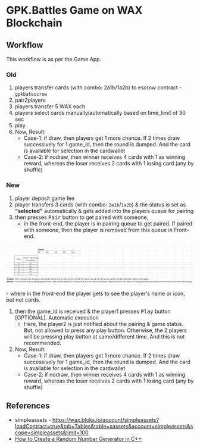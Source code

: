 # GPK.Battles Game on WAX Blockchain

## Workflow
This workflow is as per the Game App.

### Old
1. players transfer cards (with combo: 2a1b/1a2b) to escrow contract - `gpkbatescrow`
1. pair2players
1. players transfer 5 WAX each
1. players select cards manually/automatically based on time_limit of 30 sec
1. play
1. Now, Result:
	- Case-1: if draw, then players get 1 more chance. If 2 times draw successively for 1 game_id, then the round is dumped. And the card is available for selection in the cardwallet
	- Case-2: if nodraw, then winner receives 4 cards with 1 as winning reward, whereas the loser receives 2 cards with 1 losing card (any by shuffle)

### New
1. player deposit game fee 
1. player transfers 3 cards (with combo: `2a1b`/`1a2b`) & the status is set as __"selected"__ automatically & gets added into the players queue for pairing
1. then presses <kbd>Pair</kbd> button to get paired with someone, 
	- in the front-end, the player is in pairing queue to get paired. If paired with someone, then the player is removed from this queue in Front-end.
<p align="center">
  <img src="others/images/pair_player.jpg" alt="" width="" height="">
</p>
	- where in the front-end the player gets to see the player's name or icon, but not cards.

1. then the game_id is received & the player1 presses <kbd>Play</kbd> button [OPTIONAL]. Automatic execution
	- Here, the player2 is just notified about the pairing & game status. But, not allowed to press any play button. Otherwise, the 2 players will be  pressing play button at same/different time. And this is not recommended.
1. Now, Result:
	- Case-1: if draw, then players get 1 more chance. If 2 times draw successively for 1 game_id, then the round is dumped. And the card is available for selection in the cardwallet
	- Case-2: if nodraw, then winner receives 4 cards with 1 as winning reward, whereas the loser receives 2 cards with 1 losing card (any by shuffle)

## References
* simpleassets - https://wax.bloks.io/account/simpleassets?loadContract=true&tab=Tables&table=sassets&account=simpleassets&scope=simpleassets&limit=100
* [How to Create a Random Number Generator in C++](https://www.bitdegree.org/learn/random-number-generator-cpp)